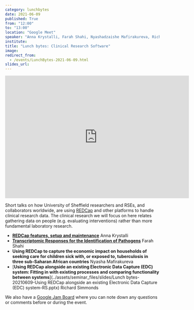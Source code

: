 ```yaml
---
category: lunchbytes
date: 2021-06-09
published: True
from: "12:00"
to: "13:00"
location: "Google Meet"
speaker: "Anna Krystalli, Farah Shahi, Nyashadzaishe Mafirakureva, Richard Simmonds"
institute:
title: "Lunch bytes: Clinical Research Software"
image:
redirect_from:
  - /events/LunchBytes-2021-06-09.html
slides_url:
---
```


<iframe id="kaltura_player" src="https://cdnapisec.kaltura.com/p/2103181/sp/210318100/embedIframeJs/uiconf_id/38838661/partner_id/2103181?iframeembed=true&playerId=kaltura_player&entry_id=1_21qivpow&flashvars[streamerType]=auto&amp;flashvars[localizationCode]=en&amp;flashvars[leadWithHTML5]=true&amp;flashvars[sideBarContainer.plugin]=true&amp;flashvars[sideBarContainer.position]=left&amp;flashvars[sideBarContainer.clickToClose]=true&amp;flashvars[chapters.plugin]=true&amp;flashvars[chapters.layout]=vertical&amp;flashvars[chapters.thumbnailRotator]=false&amp;flashvars[streamSelector.plugin]=true&amp;flashvars[EmbedPlayer.SpinnerTarget]=videoHolder&amp;flashvars[dualScreen.plugin]=true&amp;flashvars[hotspots.plugin]=1&amp;flashvars[Kaltura.addCrossoriginToIframe]=true&amp;&wid=1_cc8ev0nk" width="600" height="400" allowfullscreen webkitallowfullscreen mozAllowFullScreen allow="autoplay *; fullscreen *; encrypted-media *" sandbox="allow-forms allow-same-origin allow-scripts allow-top-navigation allow-pointer-lock allow-popups allow-modals allow-orientation-lock allow-popups-to-escape-sandbox allow-presentation allow-top-navigation-by-user-activation" frameborder="0" title="Kaltura Player"></iframe>

Short talks on how University of Sheffield researchers and RSEs, and collaborators worldwide, are using [REDCap](https://www.project-redcap.org/) and other platforms to handle clinical research data. The clinical research we will focus on here relates gathering data on people (e.g. evaluating interventions) rather than more fundamental laboratory research.

- [**REDCap features, setup and maintenance**](https://docs.google.com/presentation/d/e/2PACX-1vSAWAtWiWC-qeGkK_YPNd7IdG7IbP0wWm_chAm-9th9CeNUfatcachw0U_vRl4CSSgMQRWgc1fESM_R/pub?start=true&loop=true&delayms=3000&slide=id.p)  Anna Krystalli
- [**Transcriptomic Responses for the Identification of Pathogens**](https://docs.google.com/presentation/d/19xL68LHVe_PnXW0JfKWY3XCzI5QjiGQp) Farah Shahi 
- **Using REDCap to capture the economic impact on households of seeking care for children sick with, or exposed to, tuberculosis in three sub-Saharan African countries** Nyasha Mafirakureva
- [**Using REDCap alongside an existing Electronic Data Capture (EDC) system: Fitting in with existing processes and comparing functionality between systems**](../assets/seminar_files/slides/Lunch bytes-20210609-Using REDCap alongside an existing Electronic Data Capture (EDC) system-RS.pptx) Richard Simmonds

We also have a [Google Jam Board](https://jamboard.google.com/d/11UY6-HkAjMzG9RbxH8aE-7hjl4dD4mnFMW1XMxoQS94) where you can note down any questions or comments before or during the event.
